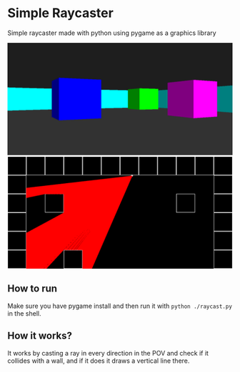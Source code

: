 # Simple Raycaster
Simple raycaster made with python using pygame as a graphics library

![raycast](preview/raycast1.png)
![raycast](preview/raycast2.png)

## How to run
Make sure you have pygame install and then run it with `python ./raycast.py` in the shell.

## How it works?
It works by casting a ray in every direction in the POV and check if it collides with a wall, and if it does it draws a vertical line there.
